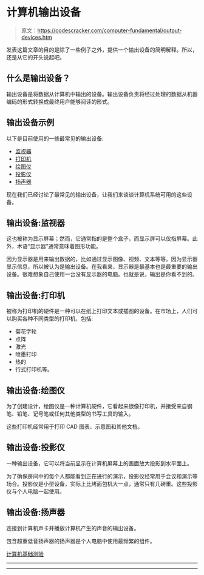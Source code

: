# 计算机输出设备

> 原文：<https://codescracker.com/computer-fundamental/output-devices.htm>

发表这篇文章的目的是除了一些例子之外，提供一个输出设备的简明解释。所以，还是从它的开头说起吧。

## 什么是输出设备？

输出设备是将数据从计算机中输出的设备。输出设备负责将经过处理的数据从机器编码的形式转换成最终用户能够阅读的形式。

## 输出设备示例

以下是目前使用的一些最常见的输出设备:

*   [监视器](#b)
*   [打印机](#c)
*   [绘图仪](#a)
*   [投影仪](#d)
*   [扬声器](#e)

现在我们已经讨论了最常见的输出设备，让我们来谈谈计算机系统可用的这些设备。

## 输出设备:监视器

这也被称为显示屏幕；然而，它通常指的是整个盒子，而显示屏可以仅指屏幕。此外，术语“显示器”通常意味着图形功能。

因为显示器是用来输出数据的，比如通过显示图像、视频、文本等等。因为显示器显示信息，所以被认为是输出设备。在我看来，显示器是最基本也是最重要的输出设备。很难想象自己使用一台没有显示器的电脑。也就是说，输出是你看不到的。

## 输出设备:打印机

被称为打印机的硬件是一种可以在纸上打印文本或插图的设备。在市场上，人们可以购买各种不同类型的打印机，包括:

*   菊花字轮
*   点阵
*   激光
*   喷墨打印
*   热的
*   行式打印机等。

## 输出设备:绘图仪

为了创建设计，绘图仪是一种计算机硬件，它看起来很像打印机，并接受来自钢笔、铅笔、记号笔或任何其他类型的书写工具的输入。

这些打印机经常用于打印 CAD 图表、示意图和其他文档。

## 输出设备:投影仪

一种输出设备，它可以将当前显示在计算机屏幕上的画面放大投影到水平面上。

为了确保房间中的每个人都能看到正在进行的演示，投影仪经常用于会议和演示等场合。投影仪是小型设备，实际上比烤面包机大一点，通常只有几磅重。这些投影仪与个人电脑一起使用。

## 输出设备:扬声器

连接到计算机声卡并播放计算机产生的声音的输出设备。

包含超重低音扬声器的扬声器是个人电脑中使用最频繁的组件。

[计算机基础测验](/exam/showtest.php?subid=14)

* * *

* * *